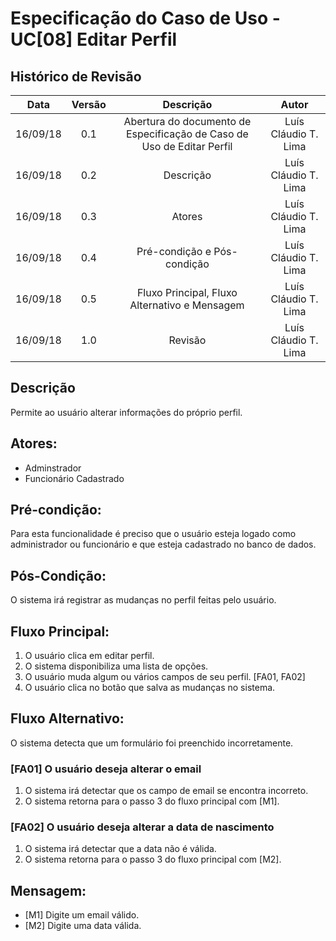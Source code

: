 # Especificação do Caso de Uso - UC[08] Editar Perfil

## Histórico de Revisão
| Data | Versão | Descrição | Autor |
|:----:|:------:|:---------:|:-----:|
| 16/09/18 | 0.1 | Abertura do documento de Especificação de Caso de Uso de Editar Perfil  | Luís Cláudio T. Lima |
| 16/09/18 | 0.2 | Descrição | Luís Cláudio T. Lima |
| 16/09/18 | 0.3 | Atores | Luís Cláudio T. Lima |
| 16/09/18 | 0.4 | Pré-condição e Pós-condição | Luís Cláudio T. Lima |
| 16/09/18 | 0.5 | Fluxo Principal, Fluxo Alternativo e Mensagem | Luís Cláudio T. Lima |
| 16/09/18 | 1.0 | Revisão | Luís Cláudio T. Lima |

## Descrição
Permite ao usuário alterar informações do próprio perfil.

## Atores:
* Adminstrador
* Funcionário Cadastrado

## Pré-condição:
Para esta funcionalidade é preciso que o usuário esteja logado como administrador ou funcionário e que esteja cadastrado no banco de dados.

## Pós-Condição:
O sistema irá registrar as mudanças no perfil feitas pelo usuário.

## Fluxo Principal:
1. O usuário clica em editar perfil.
2. O sistema disponibiliza uma lista de opções.
3. O usuário muda algum ou vários campos de seu perfil. [FA01, FA02]
4. O usuário clica no botão que salva as mudanças no sistema.

## Fluxo Alternativo:
O sistema detecta que um formulário foi preenchido incorretamente.

### [FA01]  O usuário deseja alterar o email
 1. O sistema irá detectar que os campo de email se encontra incorreto.
 2. O sistema retorna para o passo 3 do fluxo principal com [M1].

### [FA02]  O usuário deseja alterar a data de nascimento
 1. O sistema irá detectar que a data não é válida.
 2. O sistema retorna para o passo 3 do fluxo principal com [M2].

## Mensagem:
* [M1] Digite um email válido.
* [M2] Digite uma data válida.
